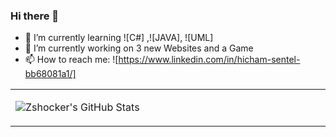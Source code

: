 ### Hi there 👋
- 🌱 I’m currently learning ![C#] ,![JAVA], ![UML]
- 🔭 I’m currently working on 3 new Websites and a Game
- 📫 How to reach me: ![https://www.linkedin.com/in/hicham-sentel-bb68081a1/]
<table width="800px">
<tr>

<td valign="top" width="40%">
  
![Zshocker's GitHub Stats](https://github-readme-stats.vercel.app/api?username=Zshocker&show_icons=true&hide_border=true&icon_color=586069&title_color=a0a9af)

</td>
<!--
**Zshocker/Zshocker** is a ✨ _special_ ✨ repository because its `README.md` (this file) appears on your GitHub profile.

Here are some ideas to get you started:


- 👯 I’m looking to collaborate on ...
- 🤔 I’m looking for help with ...
- 💬 Ask me about ...
- 😄 Pronouns: ...
- ⚡ Fun fact: ...
-->
